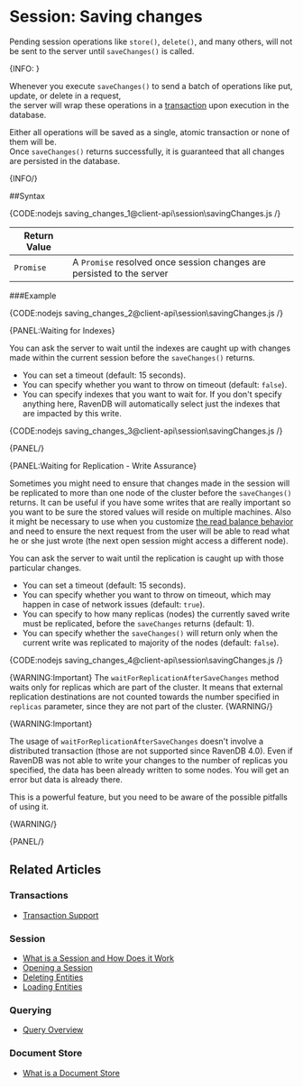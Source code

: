 # Session: Saving changes

Pending session operations like `store()`, `delete()`, and many others, will not be sent to the server until `saveChanges()` is called.

{INFO: }

Whenever you execute `saveChanges()` to send a batch of operations like put, update, or delete in a request,  
the server will wrap these operations in a [transaction](../../client-api/faq/transaction-support) upon execution in the database.

Either all operations will be saved as a single, atomic transaction or none of them will be.  
Once `saveChanges()` returns successfully, it is guaranteed that all changes are persisted in the database.

{INFO/}

##Syntax

{CODE:nodejs saving_changes_1@client-api\session\savingChanges.js /}

| Return Value | |
| ------------- | ----- |
| `Promise` | A `Promise` resolved once session changes are persisted to the server |

###Example

{CODE:nodejs saving_changes_2@client-api\session\savingChanges.js /}

{PANEL:Waiting for Indexes}

You can ask the server to wait until the indexes are caught up with changes made within the current session before the `saveChanges()` returns.

* You can set a timeout (default: 15 seconds).
* You can specify whether you want to throw on timeout (default: `false`).
* You can specify indexes that you want to wait for. If you don't specify anything here, RavenDB will automatically select just the indexes that are impacted 
by this write.

{CODE:nodejs saving_changes_3@client-api\session\savingChanges.js /}

{PANEL/}

{PANEL:Waiting for Replication - Write Assurance}

Sometimes you might need to ensure that changes made in the session will be replicated to more than one node of the cluster before the `saveChanges()` returns.
It can be useful if you have some writes that are really important so you want to be sure the stored values will reside on multiple machines. Also it might be necessary to use
when you customize [the read balance behavior](../../client-api/configuration/load-balance/read-balance-behavior) and need to ensure the next request from the user 
will be able to read what he or she just wrote (the next open session might access a different node).

You can ask the server to wait until the replication is caught up with those particular changes.

* You can set a timeout (default: 15 seconds).
* You can specify whether you want to throw on timeout, which may happen in case of network issues (default: `true`).
* You can specify to how many replicas (nodes) the currently saved write must be replicated, before the `saveChanges` returns (default: 1).
* You can specify whether the `saveChanges()` will return only when the current write was replicated to majority of the nodes (default: `false`).

{CODE:nodejs saving_changes_4@client-api\session\savingChanges.js /}

{WARNING:Important}
The `waitForReplicationAfterSaveChanges` method waits only for replicas which are part of the cluster. It means that external replication destinations are not counted towards the number specified in `replicas` parameter, since they are not part of the cluster.
{WARNING/}

{WARNING:Important}

The usage of `waitForReplicationAfterSaveChanges` doesn't involve a distributed transaction (those are not supported since RavenDB 4.0). Even if RavenDB was not able
to write your changes to the number of replicas you specified, the data has been already written to some nodes. You will get an error but data is already there.

This is a powerful feature, but you need to be aware of the possible pitfalls of using it.

{WARNING/}

{PANEL/} 

## Related Articles

### Transactions

- [Transaction Support](../../client-api/faq/transaction-support)

### Session

- [What is a Session and How Does it Work](../../client-api/session/what-is-a-session-and-how-does-it-work) 
- [Opening a Session](../../client-api/session/opening-a-session)
- [Deleting Entities](../../client-api/session/deleting-entities)
- [Loading Entities](../../client-api/session/loading-entities)

### Querying

- [Query Overview](../../client-api/session/querying/how-to-query)

### Document Store

- [What is a Document Store](../../client-api/what-is-a-document-store)
